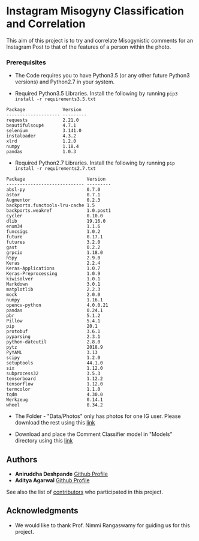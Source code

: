 # Instagram Misogyny Classification and Correlation

This aim of this project is to try and correlate Misogynistic comments for an Instagram Post to that of the features of a person within the photo. 

### Prerequisites

* The Code requires you to have Python3.5 (or any other future Python3 versions) and Python2.7 in your system.

* Required Python3.5 Libraries. Install the following by running ```pip3 install -r requirements3.5.txt ```

```
Package              Version
-------------------- ---------
requests             2.21.0
beautifulsoup4       4.7.1
selenium             3.141.0
instaloader          4.3.2
xlrd                 1.2.0
numpy                1.18.4
pandas               1.0.3
```
* Required Python2.7 Libraries. Install the following by running ```pip install -r requirements2.7.txt ```

```
Package                       Version
----------------------------- ---------
absl-py                       0.7.0
astor                         0.7.1
Augmentor                     0.2.3
backports.functools-lru-cache 1.5
backports.weakref             1.0.post1
cycler                        0.10.0
dlib                          19.16.0
enum34                        1.1.6
funcsigs                      1.0.2
future                        0.17.1
futures                       3.2.0
gast                          0.2.2
grpcio                        1.18.0
h5py                          2.9.0
Keras                         2.2.4
Keras-Applications            1.0.7
Keras-Preprocessing           1.0.9
kiwisolver                    1.0.1
Markdown                      3.0.1
matplotlib                    2.2.3
mock                          2.0.0
numpy                         1.16.1
opencv-python                 4.0.0.21
pandas                        0.24.1
pbr                           5.1.2
Pillow                        5.4.1
pip                           20.1
protobuf                      3.6.1
pyparsing                     2.3.1
python-dateutil               2.8.0
pytz                          2018.9
PyYAML                        3.13
scipy                         1.2.0
setuptools                    44.1.0
six                           1.12.0
subprocess32                  3.5.3
tensorboard                   1.12.2
tensorflow                    1.12.0
termcolor                     1.1.0
tqdm                          4.30.0
Werkzeug                      0.14.1
wheel                         0.34.2
```

* The Folder - "Data/Photos" only has photos for one IG user. Please download the rest using this [link](https://drive.google.com/drive/folders/1CL2ddV72vtr8BGam2fmc0WAKow8onqn3?usp=sharing)

* Download and place the Comment Classifier model in "Models" directory using this [link](https://drive.google.com/drive/folders/1set2k0tF2Ev5WYU8rOs2Zq9aBquPdADr?usp=sharing)

## Authors

* **Aniruddha Deshpande** [Github Profile](https://github.com/aniruddhapdeshpande99)
* **Aditya Agarwal** [Github Profile](https://github.com/aditya3498)

See also the list of [contributors](https://github.com/aniruddhapdeshpande99/WikiData-To-WikiPages/graphs/contributors) who participated in this project.

## Acknowledgments

* We would like to thank Prof. Nimmi Rangaswamy for guiding us for this project.

